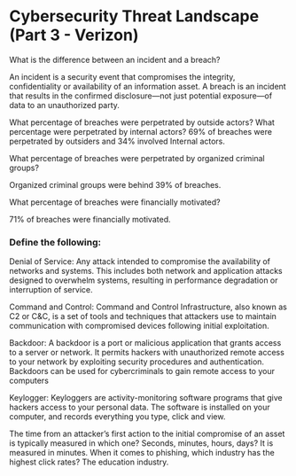 # Cybersecurity Threat Landscape (Part 3 - Verizon)

What is the difference between an incident and a breach? 

An incident is a security event that compromises the integrity, confidentiality or availability of an information asset. A breach is an incident that results in the confirmed disclosure—not just potential exposure—of data to an unauthorized party.

What percentage of breaches were perpetrated by outside actors? What percentage were perpetrated by internal actors? 69% of breaches were perpetrated by outsiders and 34% involved Internal actors.

What percentage of breaches were perpetrated by organized criminal groups? 

Organized criminal groups were behind 39% of breaches.

What percentage of breaches were financially motivated? 

71% of breaches were financially motivated.

### Define the following: 

Denial of Service: Any attack intended to compromise the availability of networks and systems. This includes both network and application attacks designed to overwhelm systems, resulting in performance degradation or interruption of service.

Command and Control: Command and Control Infrastructure, also known as C2 or C&C, is a set of tools and techniques that attackers use to maintain communication with compromised devices following initial exploitation.

Backdoor: A backdoor is a port or malicious application that grants access to a server or network. It permits hackers with unauthorized remote access to your network by exploiting security procedures and authentication. Backdoors can be used for cybercriminals to gain remote access to your computers

Keylogger: Keyloggers are activity-monitoring software programs that give hackers access to your personal data. The software is installed on your computer, and records everything you type, click and view.

The time from an attacker’s first action to the initial compromise of an asset is typically measured in which one? Seconds, minutes, hours, days? It is measured in minutes.
When it comes to phishing, which industry has the highest click rates? The education industry.

